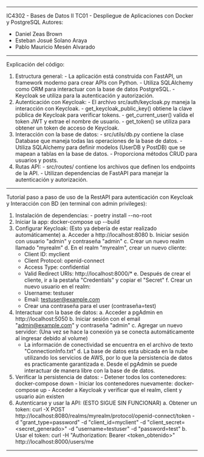 ----------------------------------------------------------------------------------------------------------------------------
IC4302 - Bases de Datos II
TC01 - Despliegue de Aplicaciones con Docker y PostgreSQL
Autores:
  - Daniel Zeas Brown
  - Esteban Josué Solano Araya
  - Pablo Mauricio Mesén Alvarado 
----------------------------------------------------------------------------------------------------------------------------

Explicación del código:

  1. Estructura general: 
    - La aplicación está construida con FastAPI, un framework moderno para crear APIs con Python.
    - Utiliza SQLAlchemy como ORM para interactuar con la base de datos PostgreSQL.
    - Keycloak se utiliza para la autenticación y autorización.
  2. Autenticación con Keycloak:
    - El archivo src/auth/keycloak.py maneja la interacción con Keycloak.
    - get_keycloak_public_key() obtiene la clave pública de Keycloak para verificar tokens.
    - get_current_user() valida el token JWT y extrae el nombre de usuario.
    - get_token() se utiliza para obtener un token de acceso de Keycloak.
  3. Interacción con la base de datos:
    - src/utils/db.py contiene la clase Database que maneja todas las operaciones de la base de datos.
    - Utiliza SQLAlchemy para definir modelos (UserDB y PostDB) que se mapean a tablas en la base de datos.
    - Proporciona métodos CRUD para usuarios y posts.
  4. Rutas API:
    - src/routes/ contiene los archivos que definen los endpoints de la API.
    - Utilizan dependencias de FastAPI para manejar la autenticación y autorización.

----------------------------------------------------------------------------------------------------------------------------

Tutorial paso a paso de uso de la RestAPI para autenticación con Keycloak y Interacción con BD (en terminal con admin privileges):
  1. Instalación de dependencias:
    - poetry install --no-root
  2. Iniciar la app:
    docker-compose up --build
  3. Configurar Keycloak: (Esto ya debería de estar realizado automáticamente) 
    a. Acceder a http://localhost:8080
    b. Iniciar sesión con usuario "admin" y contraseña "admin"
    c. Crear un nuevo realm llamado "myrealm"
    d. En el realm "myrealm", crear un nuevo cliente:
      - Client ID: myclient
      - Client Protocol: openid-connect
      - Access Type: confidential
      - Valid Redirect URIs: http://localhost:8000/*
    e. Después de crear el cliente, ir a la pestaña "Credentials" y copiar el "Secret"
    f. Crear un nuevo usuario en el realm:
      - Username: testuser
      - Email: testuser@example.com
      - Crear una contraseña para el user (contraseña=test)
  4. Interactuar con la base de datos:
    a. Acceder a pgAdmin en http://localhost:5050
    b. Iniciar sesión con el email "admin@example.com" y contraseña "admin"
    c. Agregar un nuevo servidor: (Una vez se hace la conexión ya se conecta automáticamente al ingresar debido al volume)
      - La información de conectividad se encuentra en el
        archivo de texto "ConnectionInfo.txt"
    d. La base de datos esta ubicada en la nube utilizando
       los servicios de AWS, por lo que la persistencia de datos
       es practicamente garantizada
    e. Desde el pgAdmin se puede interactuar de manera libre con la base de
       de datos.
  5. Verificar la persistencia de datos:
    - Detener todos los contenedores: docker-compose down
    - Iniciar los contenedores nuevamente: docker-compose up
    - Acceder a Keycloak y verificar que el realm, client y usuario aún existen
  6. Autenticarse y usar la API: (ESTO SIGUE SIN FUNCIONAR)
    a. Obtener un token:
      curl -X POST http://localhost:8080/realms/myrealm/protocol/openid-connect/token -d "grant_type=password" -d "client_id=myclient" -d "client_secret=<secret_generado>" -d "username=testuser" -d "password=test"
    b. Usar el token:
      curl -H "Authorization: Bearer <token_obtenido>" http://localhost:8000/users/me

----------------------------------------------------------------------------------------------------------------------------
